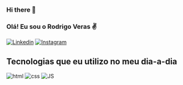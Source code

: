### Hi there 👋

### Olá! Eu sou o Rodrigo Veras ✌️

[![Linkedin](https://img.shields.io/badge/LinkedIn-0077B5?style=for-the-badge&logo=linkedin&logoColor=white)](https://www.linkedin.com/in/rodrigo-reis-veras-85ab5723b/) 
[![Instagram](https://img.shields.io/badge/Instagram-E4405F?style=for-the-badge&logo=instagram&logoColor=white)](https://www.instagram.com/rody_veras/)

## Tecnologias que eu utilizo no meu dia-a-dia
![html](https://img.shields.io/badge/HTML5-E34F26?style=for-the-badge&logo=html5&logoColor=white)
![css](https://img.shields.io/badge/CSS3-1572B6?style=for-the-badge&logo=css3&logoColor=white)
![JS](https://img.shields.io/badge/JavaScript-F7DF1E?style=for-the-badge&logo=javascript&logoColor=black)
